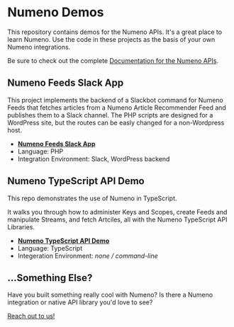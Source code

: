 # Numeno Demos

This repository contains demos for the Numeno APIs. It's a great place to learn Numeno. Use the code in these projects as the basis of your own Numeno integrations.

Be sure to check out the complete [Documentation for the Numeno APIs](https://numeno.ai/wp-content/uploads/docs/).

## Numeno Feeds Slack App

This project implements the backend of a Slackbot command for Numeno Feeds that fetches articles from a Numeno Article Recommender Feed and publishes them to a Slack channel. The PHP scripts are designed for a WordPress site, but the routes can be easly changed for a non-Wordpress host.

- **[Numeno Feeds Slack App](https://github.com/numenoai/demos/tree/main/numeno-slackbot-plugin)**
- Language: PHP
- Integration Environment: Slack, WordPress backend

## Numeno TypeScript API Demo

This repo demonstrates the use of Numeno in TypeScript.

It walks you through how to administer Keys and Scopes, create Feeds and manipulate Streams, and fetch Artciles, all with the Numeno TypeScript API Libraries.

- **[Numeno TypeScript API Demo](https://github.com/numenoai/demos/tree/main/demo-typescript-code)**
- Language: TypeScript
- Integeration Environment: _none / command-line_

## ...Something Else?

Have you built something really cool with Numeno? Is there a Numeno integration or native API library you'd love to see?

[Reach out to us!](mailto:contact@numeno.ai)
